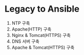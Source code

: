 # Legacy to Ansible
1. NTP 구축
2. Apache(HTTP) 구축
3. Nginx & Tomcat(HTTPS) 구축
4. DNS 서버 구축
5. Apache & Tomcat(HTTPS) 구축
